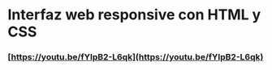 # Interfaz web responsive con HTML y CSS
### [https://youtu.be/fYlpB2-L6qk](https://youtu.be/fYlpB2-L6qk)


